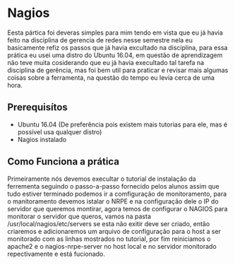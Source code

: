 # Nagios

Eesta pártica foi deveras simples para mim tendo em vista que eu já havia feito na disciplina de gerencia de redes nesse semestre
nela eu basicamente refiz os passos que já havia excultado na disciplina, para essa prática eu usei uma distro do Ubuntu 16.04, em
questão de aprendizagem não teve muita cosiderando que eu já havia execultado tal tarefa na disciplina de gerência, mas foi bem
util para praticar e revisar mais algumas coisas sobre a ferramenta, na questão do tempo eu levia cerca de uma hora.

## Prerequisítos

<ul>

   <li>Ubuntu 16.04 (De preferência pois existem mais tutorias para ele, mas é possível usa qualquer distro)</li>
   <li>Nagios instalado</li>

</ul>

## Como Funciona a prática

Primeiramente nós devemos execultar o tutorial de instalação da ferrementa seguindo o passo-a-passo fornecido pelos alunos assim que tudo
estiver terminado podemos ir a comfiguração de monitoramento, para o manitoramento devemos istalar o NRPE e na configuração dele o IP do
servidor que queremos montirar, agora temos de configurar o NAGIOS para monitorar o servidor que queros, vamos na pasta 
/usr/local/nagios/etc/servers se esta não exitir deve ser criado, então criaremos e adicionaremos um arquivo de configuração para o host
a ser monitorado com as linhas mostrados no tutorial, por fim reiniciamos o apache2 e o nagios-nrpe-server no host local e no servidor
monitorado repectivamente e está fucionado.

